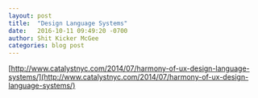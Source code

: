 ```yaml
---
layout: post
title:  "Design Language Systems"
date:   2016-10-11 09:49:20 -0700
author: Shit Kicker McGee
categories: blog post
---
```


[http://www.catalystnyc.com/2014/07/harmony-of-ux-design-language-systems/](http://www.catalystnyc.com/2014/07/harmony-of-ux-design-language-systems/)  

